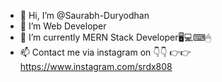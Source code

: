 - 👋 Hi, I’m @Saurabh-Duryodhan
- 👀 I’m Web Developer
- 🌱 I’m currently MERN Stack Developer🖥💻⌨🖱
- 📫 Contact me via instagram on 👇👇
     👉👉 https://www.instagram.com/srdx808 

<!---
Saurabh-Duryodhan/Saurabh-Duryodhan is a ✨ special ✨ repository because its `README.md` (this file) appears on your GitHub profile.
You can click the Preview link to take a look at your changes.
--->

